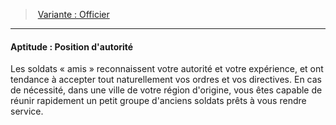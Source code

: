 ﻿> [Variante : Officier](hd_background_militaire_variante_officier.md)

---

#### Aptitude : Position d'autorité

Les soldats « amis » reconnaissent votre autorité et votre expérience, et ont tendance à accepter tout naturellement vos ordres et vos directives. En cas de nécessité, dans une ville de votre région d'origine, vous êtes capable de réunir rapidement un petit groupe d'anciens soldats prêts à vous rendre service.

